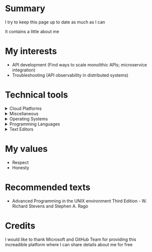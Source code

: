 
# Summary
I try to keep this page up to date as much as I can

It contains a little about me

# My interests
* API development (Find ways to scale monolithic APIs; microservice integration)
* Troubleshooting (API observability in distributed systems)

# Technical tools

<details>
<summary>Cloud Platforms</summary>

* AWS
</details>

<details>

<details>
<summary>Databases</summary>

* MariaDB
* Memcached
* PostgreSQL
* Redis
</details>

<summary>Miscellaneous</summary>
 
* Docker
* Git
* Firefox
* Jails (FreeBSD)
* Kubernetes
* POSIX.1 utils (e.g. grep and find)
  * I prefer BSD utils
* tmux
</details>

<details>
<summary>Operating Systems</summary>
 
* FreeBSD
* openSUSE
</details>

<details>
<summary>Programming Languages</summary>

* C
* JavaScript
* Ruby
* SQL
</details>

<details>
<summary>Text Editors</summary>
 
* Emacs
* Vim
</details>

# My values
* Respect
* Honesty


# Recommended texts
* Advanced Programming in the UNIX environment Third Edition - W. Richard Stevens and Stephen A. Rago

# Credits
I would like to thank Microsoft and GitHub Team for providing this increadible platform where I can share details about me for free


<!--
## Hi there 👋

**kaiquekandykoga/kaiquekandykoga** is a ✨ _special_ ✨ repository because its `README.md` (this file) appears on your GitHub profile.

Here are some ideas to get you started:

- 🔭 I’m currently working on ...
- 🌱 I’m currently learning ...
- 👯 I’m looking to collaborate on ...
- 🤔 I’m looking for help with ...
- 💬 Ask me about ...
- 📫 How to reach me: ...
- 😄 Pronouns: ...
- ⚡ Fun fact: ...
-->
